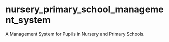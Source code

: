 # nursery_primary_school_management_system
A Management System for Pupils in Nursery and Primary Schools.

